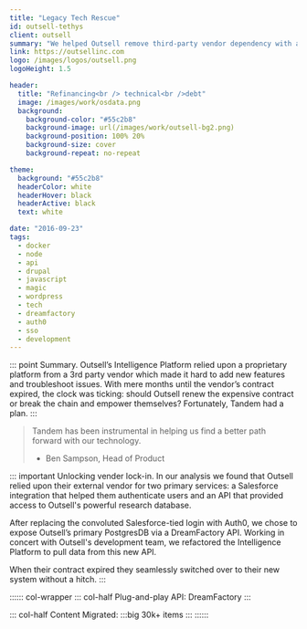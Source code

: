 ```yaml
---
title: "Legacy Tech Rescue"
id: outsell-tethys
client: outsell
summary: "We helped Outsell remove third-party vendor dependency with a new Laravel-powered API to feed an ecosystem of Drupal sites."
link: https://outsellinc.com
logo: /images/logos/outsell.png
logoHeight: 1.5

header:
  title: "Refinancing<br /> technical<br />debt"
  image: /images/work/osdata.png
  background:
    background-color: "#55c2b8"
    background-image: url(/images/work/outsell-bg2.png)
    background-position: 100% 20%
    background-size: cover
    background-repeat: no-repeat

theme:
  background: "#55c2b8"
  headerColor: white
  headerHover: black
  headerActive: black
  text: white

date: "2016-09-23"
tags:
  - docker
  - node
  - api
  - drupal
  - javascript
  - magic
  - wordpress
  - tech
  - dreamfactory
  - auth0
  - sso
  - development
---
```


::: point Summary.
Outsell’s Intelligence Platform relied upon a proprietary platform from a 3rd party vendor which made it hard to add new features and troubleshoot issues. With mere months until the vendor’s contract expired, the clock was ticking: should Outsell renew the expensive contract or break the chain and empower themselves? Fortunately, Tandem had a plan.
:::

> Tandem has been instrumental in helping us find a better path forward with our technology.
> - Ben Sampson, Head of Product

::: important Unlocking vender lock-in.
In our analysis we found that Outsell relied upon their external vendor for two primary services: a Salesforce integration that helped them authenticate users and an API that provided access to Outsell's powerful research database.

After replacing the convoluted Salesforce-tied login with Auth0, we chose to expose Outsell’s primary PostgresDB via a DreamFactory API. Working in concert with Outsell's development team, we refactored the Intelligence Platform to pull data from this new API.

When their contract expired they seamlessly switched over to their new system without a hitch.
:::

:::::: col-wrapper
::: col-half Plug-and-play API:
DreamFactory
:::

::: col-half Content Migrated:
:::big
30k+ items
:::
::::::
